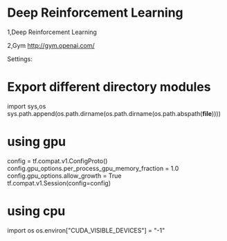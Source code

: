 ﻿# Deep Reinforcement Learning

1,Deep Reinforcement Learning

2,Gym http://gym.openai.com/

Settings:

# Export different directory modules
import sys,os
sys.path.append(os.path.dirname(os.path.dirname(os.path.abspath(__file__))))

# using gpu
config = tf.compat.v1.ConfigProto()
config.gpu_options.per_process_gpu_memory_fraction = 1.0
config.gpu_options.allow_growth = True
tf.compat.v1.Session(config=config)

# using cpu
import os
os.environ["CUDA_VISIBLE_DEVICES"] = "-1"
